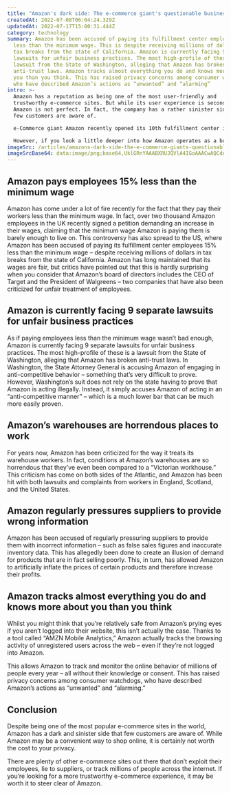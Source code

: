 ```yaml
---
title: "Amazon's dark side: The e-commerce giant's questionable business practices"
createdAt: 2022-07-08T06:04:24.329Z
updatedAt: 2022-07-17T15:00:31.444Z
category: technology
summary: Amazon has been accused of paying its fulfillment center employees 15%
  less than the minimum wage. This is despite receiving millions of dollars in
  tax breaks from the state of California. Amazon is currently facing 9 separate
  lawsuits for unfair business practices. The most high-profile of these is a
  lawsuit from the State of Washington, alleging that Amazon has broken
  anti-trust laws. Amazon tracks almost everything you do and knows more about
  you than you think. This has raised privacy concerns among consumer watchdogs
  who have described Amazon’s actions as “unwanted” and “alarming”
intro: >-
  Amazon has a reputation as being one of the most user-friendly and
  trustworthy e-commerce sites. But while its user experience is second to none,
  Amazon is not perfect. In fact, the company has a rather sinister side that
  few customers are aware of.

  e-Commerce giant Amazon recently opened its 10th fulfillment center in New Hampshire. The company now employs more than 7,000 people in New Hampshire and has invested over $300 million in the state. With over 566 million active users worldwide, it’s safe to say that Amazon is a well-known and trusted brand. 

  However, if you look a little deeper into how Amazon operates as a business, you’ll discover some pretty sinister things about them – many of which you won’t read about in their press releases or see on their “About Us” pages. Here are some of the darker sides of this well-loved brand:
imageSrc: /articles/amazons-dark-side-the-e-commerce-giants-questionable-business-practices.png
imageSrcBase64: data:image/png;base64,UklGRnYAAABXRUJQVlA4IGoAAACwAQCdASoKAAoAAUAmJZwC7ADyVeqAAP780CE/p7U7wKiSf0XjxHhXVu9UNryUJ2J8+wHrxL4P0tdFs20PO0/H/EGUcksjjFeNIg/z/+GM9Per/9Tc2bk+Zmz+zlrlTOTZbPyx0Wu6AAAA
---
```


## Amazon pays employees 15% less than the minimum wage

Amazon has come under a lot of fire recently for the fact that they pay their workers less than the minimum wage. In fact, over two thousand Amazon employees in the UK recently signed a petition demanding an increase in their wages, claiming that the minimum wage Amazon is paying them is barely enough to live on.
This controversy has also spread to the US, where Amazon has been accused of paying its fulfillment center employees 15% less than the minimum wage – despite receiving millions of dollars in tax breaks from the state of California.
Amazon has long maintained that its wages are fair, but critics have pointed out that this is hardly surprising when you consider that Amazon’s board of directors includes the CEO of Target and the President of Walgreens – two companies that have also been criticized for unfair treatment of employees.

## Amazon is currently facing 9 separate lawsuits for unfair business practices

As if paying employees less than the minimum wage wasn’t bad enough, Amazon is currently facing 9 separate lawsuits for unfair business practices. The most high-profile of these is a lawsuit from the State of Washington, alleging that Amazon has broken anti-trust laws.
In Washington, the State Attorney General is accusing Amazon of engaging in anti-competitive behavior – something that’s very difficult to prove. However, Washington’s suit does not rely on the state having to prove that Amazon is acting illegally. Instead, it simply accuses Amazon of acting in an “anti-competitive manner” – which is a much lower bar that can be much more easily proven.

## Amazon’s warehouses are horrendous places to work

For years now, Amazon has been criticized for the way it treats its warehouse workers. In fact, conditions at Amazon’s warehouses are so horrendous that they’ve even been compared to a “Victorian workhouse.”
This criticism has come on both sides of the Atlantic, and Amazon has been hit with both lawsuits and complaints from workers in England, Scotland, and the United States.

## Amazon regularly pressures suppliers to provide wrong information

Amazon has been accused of regularly pressuring suppliers to provide them with incorrect information – such as false sales figures and inaccurate inventory data.
This has allegedly been done to create an illusion of demand for products that are in fact selling poorly. This, in turn, has allowed Amazon to artificially inflate the prices of certain products and therefore increase their profits.

## Amazon tracks almost everything you do and knows more about you than you think

Whilst you might think that you’re relatively safe from Amazon’s prying eyes if you aren’t logged into their website, this isn’t actually the case. Thanks to a tool called “AMZN Mobile Analytics,” Amazon actually tracks the browsing activity of unregistered users across the web – even if they’re not logged into Amazon.

This allows Amazon to track and monitor the online behavior of millions of people every year – all without their knowledge or consent. This has raised privacy concerns among consumer watchdogs, who have described Amazon’s actions as “unwanted” and “alarming.”

## Conclusion

Despite being one of the most popular e-commerce sites in the world, Amazon has a dark and sinister side that few customers are aware of. While Amazon may be a convenient way to shop online, it is certainly not worth the cost to your privacy.

There are plenty of other e-commerce sites out there that don’t exploit their employees, lie to suppliers, or track millions of people across the internet. If you’re looking for a more trustworthy e-commerce experience, it may be worth it to steer clear of Amazon.
